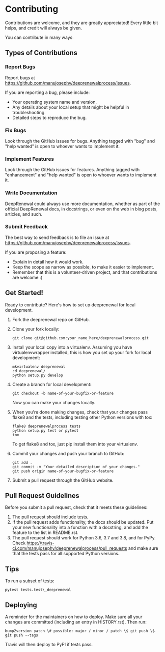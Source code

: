 Contributing
============

Contributions are welcome, and they are greatly appreciated! Every
little bit helps, and credit will always be given.

You can contribute in many ways:

Types of Contributions
----------------------

### Report Bugs

Report bugs at <https://github.com/manujosephv/deeprenewalprocess/issues>.

If you are reporting a bug, please include:

-   Your operating system name and version.
-   Any details about your local setup that might be helpful in
    troubleshooting.
-   Detailed steps to reproduce the bug.

### Fix Bugs

Look through the GitHub issues for bugs. Anything tagged with "bug" and
"help wanted" is open to whoever wants to implement it.

### Implement Features

Look through the GitHub issues for features. Anything tagged with
"enhancement" and "help wanted" is open to whoever wants to implement
it.

### Write Documentation

DeepRenewal could always use more documentation, whether as part of the
official DeepRenewal docs, in docstrings, or even on the web in blog
posts, articles, and such.

### Submit Feedback

The best way to send feedback is to file an issue at
<https://github.com/manujosephv/deeprenewalprocess/issues>.

If you are proposing a feature:

-   Explain in detail how it would work.
-   Keep the scope as narrow as possible, to make it easier to
    implement.
-   Remember that this is a volunteer-driven project, and that
    contributions are welcome :)

Get Started!
------------

Ready to contribute? Here's how to set up deeprenewal for local
development.

1.  Fork the deeprenewal repo on GitHub.
2.  Clone your fork locally:

        git clone git@github.com:your_name_here/deeprenewalprocess.git

3.  Install your local copy into a virtualenv. Assuming you have
    virtualenvwrapper installed, this is how you set up your fork for
    local development:

        mkvirtualenv deeprenewal
        cd deeprenewal/
        python setup.py develop

4.  Create a branch for local development:

        git checkout -b name-of-your-bugfix-or-feature

    Now you can make your changes locally.

5.  When you're done making changes, check that your changes pass flake8
    and the tests, including testing other Python versions with tox:

        flake8 deeprenewalprocess tests
        python setup.py test or pytest
        tox

    To get flake8 and tox, just pip install them into your virtualenv.

6.  Commit your changes and push your branch to GitHub:

        git add .
        git commit -m "Your detailed description of your changes."
        git push origin name-of-your-bugfix-or-feature

7.  Submit a pull request through the GitHub website.

Pull Request Guidelines
-----------------------

Before you submit a pull request, check that it meets these guidelines:

1.  The pull request should include tests.
2.  If the pull request adds functionality, the docs should be updated.
    Put your new functionality into a function with a docstring, and add
    the feature to the list in README.rst.
3.  The pull request should work for Python 3.6, 3.7 and 3.8, and
    for PyPy. Check
    <https://travis-ci.com/manujosephv/deeprenewalprocess/pull_requests> and
    make sure that the tests pass for all supported Python versions.

Tips
----

To run a subset of tests:

```
pytest tests.test\_deeprenewal
```

Deploying
---------

A reminder for the maintainers on how to deploy. Make sure all your
changes are committed (including an entry in HISTORY.rst). Then run:

```
bump2version patch \# possible: major / minor / patch \$ git push \$
git push --tags
```

Travis will then deploy to PyPI if tests pass.
